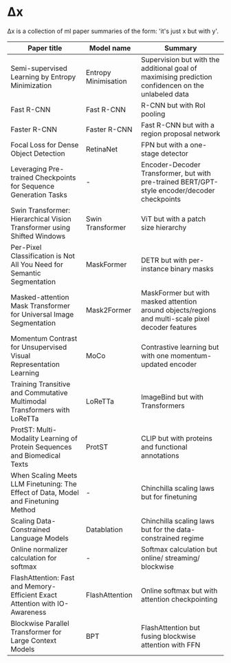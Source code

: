 # Δx
Δx is a collection of ml paper summaries of the form: 'it's just x but with y'.

| Paper title                                                                        | Model name           | Summary                                                                                             |
|------------------------------------------------------------------------------------|----------------------|-----------------------------------------------------------------------------------------------------|
| Semi-supervised Learning by Entropy Minimization                                   | Entropy Minimisation | Supervision but with the additional goal of maximising prediction confidencen on the unlabeled data |
| Fast R-CNN                                                                         | Fast R-CNN           | R-CNN but with RoI pooling                                                                          |
| Faster R-CNN                                                                       | Faster R-CNN         | Fast R-CNN but with a region proposal network                                                       |
| Focal Loss for Dense Object Detection                                              | RetinaNet            | FPN but with a one-stage detector                                                                   |
| Leveraging Pre-trained Checkpoints for Sequence Generation Tasks                   | -                    | Encoder-Decoder Transformer, but with pre-trained BERT/GPT-style encoder/decoder checkpoints        |
| Swin Transformer: Hierarchical Vision Transformer using Shifted Windows            | Swin Transformer     | ViT but with a patch size hierarchy                                                                 |
| Per-Pixel Classification is Not All You Need for Semantic Segmentation             | MaskFormer           | DETR but with per-instance binary masks                                                             |
| Masked-attention Mask Transformer for Universal Image Segmentation                 | Mask2Former          | MaskFormer but with masked attention around objects/regions and multi-scale pixel decoder features  |
| Momentum Contrast for Unsupervised Visual Representation Learning                  | MoCo                 | Contrastive learning but with one momentum-updated encoder                                          |
| Training Transitive and Commutative Multimodal Transformers with LoReTTa           | LoReTTa              | ImageBind but with Transformers                                                                     |
| ProtST: Multi-Modality Learning of Protein Sequences and Biomedical Texts          | ProtST               | CLIP but with proteins and functional annotations                                                   |
| When Scaling Meets LLM Finetuning: The Effect of Data, Model and Finetuning Method | -                    | Chinchilla scaling laws but for finetuning                                                          |
| Scaling Data-Constrained Language Models                                           | Datablation          | Chinchilla scaling laws but for the data-constrained regime                                         |
| Online normalizer calculation for softmax                                          | -                    | Softmax calculation but online/ streaming/ blockwise                                                |
| FlashAttention: Fast and Memory-Efficient Exact Attention with IO-Awareness        | FlashAttention       | Online softmax but with attention checkpointing                                                     |
| Blockwise Parallel Transformer for Large Context Models                            | BPT                  | FlashAttention but fusing blockwise attention with FFN                                               |

